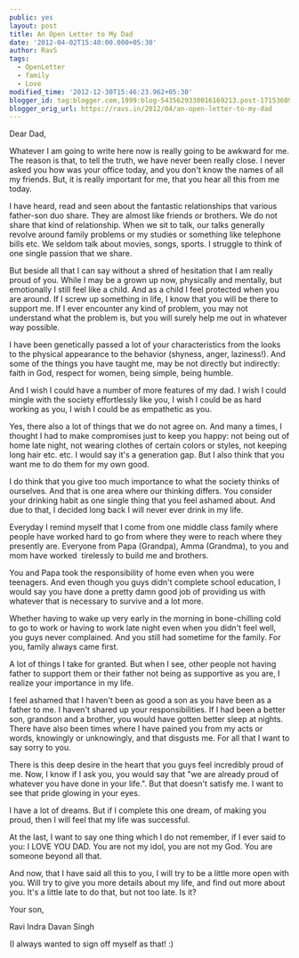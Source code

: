 ```yaml
---
public: yes
layout: post
title: An Open Letter to My Dad
date: '2012-04-02T15:40:00.000+05:30'
author: RavS
tags:
  - OpenLetter 
  - family 
  - Love 
modified_time: '2012-12-30T15:46:23.962+05:30'
blogger_id: tag:blogger.com,1999:blog-5435629330016169213.post-1715360972772671768
blogger_orig_url: https://ravs.in/2012/04/an-open-letter-to-my-dad
---
```


Dear Dad,

Whatever I am going to write here now is really going to be awkward for me. The reason is that, to tell the truth, we have never been really close. I never asked you how was your office today, and you don't know the names of all my friends. But, it is really important for me, that you hear all this from me today.

I have heard, read and seen about the fantastic relationships that various father-son duo share. They are almost like friends or brothers. We do not share that kind of relationship. When we sit to talk, our talks generally revolve around family problems or my studies or something like telephone bills etc. We seldom talk about movies, songs, sports. I struggle to think of one single passion that we share.

But beside all that I can say without a shred of hesitation that I am really proud of you. While I may be a grown up now, physically and mentally, but emotionally I still feel like a child. And as a child I feel protected when you are around. If I screw up something in life, I know that you will be there to support me. If I ever encounter any kind of problem, you may not understand what the problem is, but you will surely help me out in whatever way possible.

I have been genetically passed a lot of your characteristics from the looks to the physical appearance to the behavior (shyness, anger, laziness!). And some of the things you have taught me, may be not directly but indirectly: faith in God, respect for women, being simple, being humble.

And I wish I could have a number of more features of my dad. I wish I could mingle with the society effortlessly like you, I wish I could be as hard working as you, I wish I could be as empathetic as you.

Yes, there also a lot of things that we do not agree on. And many a times, I thought I had to make compromises just to keep you happy: not being out of home late night, not wearing clothes of certain colors or styles, not keeping long hair etc. etc. I would say it's a generation gap. But I also think that you want me to do them for my own good.

I do think that you give too much importance to what the society thinks of ourselves. And that is one area where our thinking differs. You consider your drinking habit as one single thing that you feel ashamed about. And due to that, I decided long back I will never ever drink in my life.

Everyday I remind myself that I come from one middle class family where people have worked hard to go from where they were to reach where they presently are. Everyone from Papa (Grandpa), Amma (Grandma), to you and mom have worked  tirelessly to build me and brothers.

You and Papa took the responsibility of home even when you were teenagers. And even though you guys didn't complete school education, I would say you have done a pretty damn good job of providing us with whatever that is necessary to survive and a lot more.

Whether having to wake up very early in the morning in bone-chilling cold to go to work or having to work late night even when you didn't feel well, you guys never complained. And you still had sometime for the family. For you, family always came first.

A lot of things I take for granted. But when I see, other people not having father to support them or their father not being as supportive as you are, I realize your importance in my life.

I feel ashamed that I haven't been as good a son as you have been as a father to me. I haven't shared up your responsibilities. If I had been a better son, grandson and a brother, you would have gotten better sleep at nights. There have also been times where I have pained you from my acts or words, knowingly or unknowingly, and that disgusts me. For all that I want to say sorry to you.

There is this deep desire in the heart that you guys feel incredibly proud of me. Now, I know if I ask you, you would say that "we are already proud of whatever you have done in your life.". But that doesn't satisfy me. I want to see that pride glowing in your eyes.

I have a lot of dreams. But if I complete this one dream, of making you proud, then I will feel that my life was successful.

At the last, I want to say one thing which I do not remember, if I ever said to you: I LOVE YOU DAD. You are not my idol, you are not my God. You are someone beyond all that.

And now, that I have said all this to you, I will try to be a little more open with you. Will try to give you more details about my life, and find out more about you. It's a little late to do that, but not too late. Is it?

Your son,

Ravi Indra Davan Singh

(I always wanted to sign off myself as that! :)
